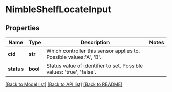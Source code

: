 # NimbleShelfLocateInput

## Properties
Name | Type | Description | Notes
------------ | ------------- | ------------- | -------------
**cid** | **str** | Which controller this sensor applies to. Possible values:&#39;A&#39;, &#39;B&#39;. | 
**status** | **bool** | Status value of identifier to set. Possible values: &#39;true&#39;, &#39;false&#39;. | 

[[Back to Model list]](../README.md#documentation-for-models) [[Back to API list]](../README.md#documentation-for-api-endpoints) [[Back to README]](../README.md)


